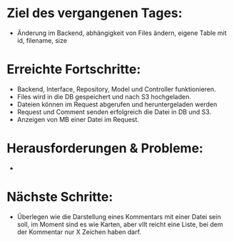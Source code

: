 # Ziel des vergangenen Tages:
- Änderung im Backend, abhängigkeit von Files ändern, eigene Table mit id, filename, size

# Erreichte Fortschritte:
- Backend, Interface, Repository, Model und Controller funktionieren.
- Files wird in die DB gespeichert und nach S3 hochgeladen.
- Dateien können im Request abgerufen und heruntergeladen werden
- Request und Comment senden erfolgreich die Datei in DB und S3.
- Anzeigen von MB einer Datei im Request.

# Herausforderungen & Probleme:
- 

# Nächste Schritte:
- Überlegen wie die Darstellung eines Kommentars mit einer Datei sein soll, im Moment sind es wie Karten, aber vllt reicht eine Liste, bei dem der Kommentar nur X Zeichen haben darf.